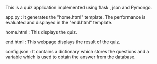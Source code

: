 This is a quiz application implemented using flask , json and Pymongo.


app.py : 
	It generates the "home.html" template. The performance is evaluated and displayed in the "end.html" template. 

home.html : 
	This displays the quiz.

end.html : 
	This webpage displays the result of the quiz.

config.json : 
	It contains a dictionary which stores the questions and a variable which is used to obtain the answer from the database.
